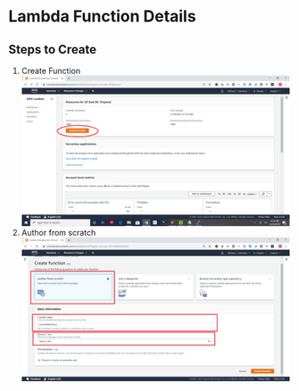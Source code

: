 # Lambda Function Details

## Steps to Create
1. Create Function
![Create Lambda](/images/lambda-create-function.png)
2. Author from scratch
![Lambda Dunction Details](/images/lambda-create-function-details.png)

